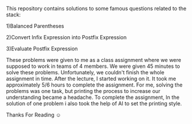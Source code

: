 This repository contains solutions to some famous questions related to the stack:

1)Balanced Parentheses

2)Convert Infix Expression into Postfix Expression

3)Evaluate Postfix Expression

These problems were given to me as a class assignment where we were supposed to work in teams of 4 members. 
We were given 45 minutes to solve these problems. Unfortunately, we couldn't finish the whole assignment in time.
After the lecture, I started working on it. It took me approximately 5/6 hours to complete the assignment. 
For me, solving the problems was one task, but printing the process to increase our understanding became a headache. 
To complete the assignment, In the solution of one problem i also took the help of AI to set the printing style.

Thanks For Reading ☺️
